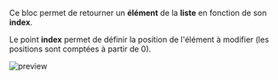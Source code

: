 Ce bloc permet de retourner un **élément** de la **liste** en fonction de son **index**.

Le point **index** permet de définir la position de l'élément à modifier (les positions sont comptées à partir de 0).


![preview](/images/expressions/getItemFromList-fr.png)